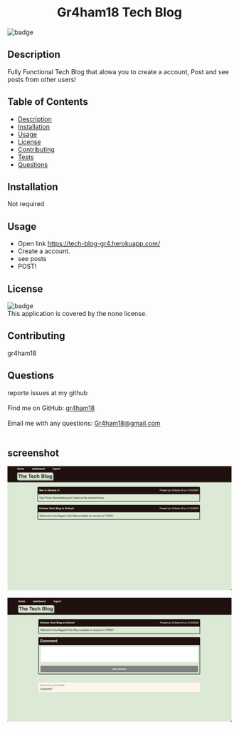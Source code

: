 
<h1 align="center"> Gr4ham18 Tech Blog </h1>
  
![badge](https://img.shields.io/badge/license-none-brightgreen)<br />

## Description
 Fully Functional Tech Blog that alowa you to create a account, Post and see posts from other users!

## Table of Contents
- [Description](#description)
- [Installation](#installation)
- [Usage](#usage)
- [License](#license)
- [Contributing](#contributing)
- [Tests](#tests)
- [Questions](#questions)

## Installation
Not required

## Usage
-  Open link https://tech-blog-gr4.herokuapp.com/
- Create a account.
- see posts
- POST!


## License
![badge](https://img.shields.io/badge/license-none-brightgreen)
<br />
This application is covered by the none license. 

## Contributing
 gr4ham18



## Questions
 reporte issues at my github<br />
<br />
Find me on GitHub: [gr4ham18](https://github.com/gr4ham18)<br />
<br />
 Email me with any questions: Gr4ham18@gmail.com<br /><br />



## screenshot 
![screenshot](./public/images/Screen%20Shot%202022-03-09%20at%207.08.57%20PM.png)

![screenshot](./public/images/Screen%20Shot%202022-03-09%20at%207.09.09%20PM.png)
